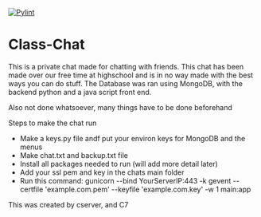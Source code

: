 [![Pylint](https://github.com/01000011-00110111/School-Chat/actions/workflows/pylint.yml/badge.svg?branch=main)](https://github.com/01000011-00110111/School-Chat/actions/workflows/pylint.yml)

# Class-Chat
This is a private chat made for chatting with friends. This chat has been made over our free time at highschool and is in no way made with the best ways you can do stuff. The Database was ran using MongoDB, with the backend python and a java script front end.

Also not done whatsoever, many things have to be done beforehand

Steps to make the chat run

- Make a keys.py file andf put your environ keys for MongoDB and the menus
- Make chat.txt and backup.txt file 
- Install all packages needed to run (will add more detail later)
- Add your ssl pem and key in the chats main folder
- Run this command: gunicorn --bind YourServerIP:443 -k gevent --certfile 'example.com.pem' --keyfile 'example.com.key' -w 1 main:app

This was created by
  cserver, and C7
